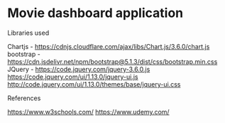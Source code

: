 # Movie dashboard application

Libraries used 

Chartjs   - https://cdnjs.cloudflare.com/ajax/libs/Chart.js/3.6.0/chart.js
bootstrap - https://cdn.jsdelivr.net/npm/bootstrap@5.1.3/dist/css/bootstrap.min.css
JQuery 	  - https://code.jquery.com/jquery-3.6.0.js
			https://code.jquery.com/ui/1.13.0/jquery-ui.js
			http://code.jquery.com/ui/1.13.0/themes/base/jquery-ui.css
			
References

https://www.w3schools.com/
https://www.udemy.com/
